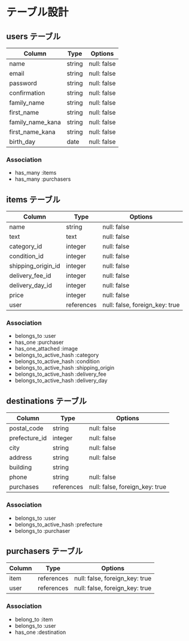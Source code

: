 # テーブル設計

## users テーブル

| Column          | Type    | Options     |
| --------------- | ------- | ----------- |
| name            | string  | null: false |
| email           | string  | null: false |
| password        | string  | null: false |
| confirmation    | string  | null: false |
| family_name     | string  | null: false |
| first_name      | string  | null: false |
| family_name_kana| string  | null: false |
| first_name_kana | string  | null: false |
| birth_day       | date    | null: false |
### Association

- has_many :items
- has_many :purchasers

## items テーブル

| Column             | Type       | Options     |
| ------------------ | ---------- | ----------- |
| name               | string     | null: false |
| text               | text       | null: false |
| category_id        | integer    | null: false |
| condition_id       | integer    | null: false |
| shipping_origin_id | integer    | null: false |
| delivery_fee_id    | integer    | null: false |
| delivery_day_id    | integer    | null: false | 
| price              | integer    | null: false |
| user      | references | null: false, foreign_key: true |

### Association
- belongs_to             :user
- has_one                :purchaser
- has_one_attached       :image
- belongs_to_active_hash :category
- belongs_to_active_hash :condition
- belongs_to_active_hash :shipping_origin
- belongs_to_active_hash :delivery_fee
- belongs_to_active_hash :delivery_day

## destinations テーブル

| Column       | Type       | Options                        |
| ------------ | ---------- | ------------------------------ |
| postal_code  | string     | null: false                    |
| prefecture_id| integer    | null: false                    |
| city         | string     | null: false                    |
| address      | string     | null: false                    |
| building     | string     |                                |
| phone        | string     | null: false                    |
| purchases    | references | null: false, foreign_key: true |
### Association

- belongs_to              :user
- belongs_to_active_hash :prefecture
- belongs_to             :purchaser

## purchasers テーブル

| Column  | Type       | Options                        |
| ------- | ---------- | ------------------------------ |
| item    | references | null: false, foreign_key: true |
| user    | references | null: false, foreign_key: true |
### Association

- belong_to  :item
- belongs_to :user
- has_one    :destination